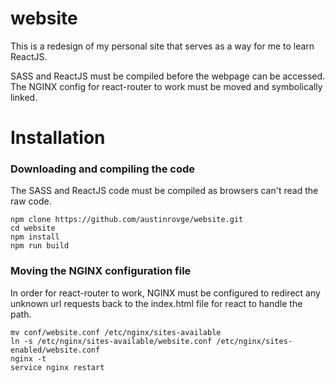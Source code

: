 # website
This is a redesign of my personal site that serves as a way for me to learn ReactJS.

SASS and ReactJS must be compiled before the webpage can be accessed.  
The NGINX config for react-router to work must be moved and symbolically linked.

# Installation
### Downloading and compiling the code  
The SASS and ReactJS code must be compiled as browsers can't read the raw code.  

`npm clone https://github.com/austinrovge/website.git`  
`cd website`  
`npm install`  
`npm run build`  

### Moving the NGINX configuration file
In order for react-router to work, NGINX must be configured to redirect any unknown url requests back to the index.html file for react to handle the path.  

`mv conf/website.conf /etc/nginx/sites-available`  
`ln -s /etc/nginx/sites-available/website.conf /etc/nginx/sites-enabled/website.conf`  
`nginx -t`  
`service nginx restart`